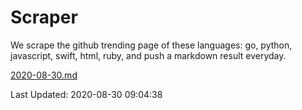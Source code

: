 # Scraper

We scrape the github trending page of these languages: go, python, javascript, swift, html, ruby, and push a markdown result everyday.

[2020-08-30.md](https://github.com/henson/Scraper/blob/master/2020-08-30.md)

Last Updated: 2020-08-30 09:04:38